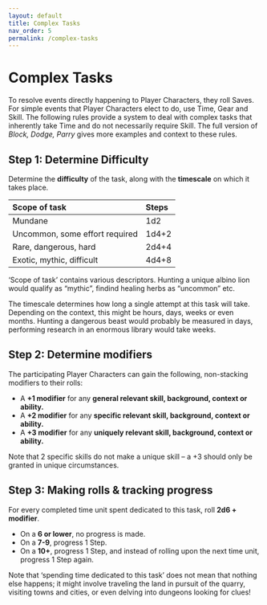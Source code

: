 ```yaml
---
layout: default
title: Complex Tasks
nav_order: 5
permalink: /complex-tasks
---
```

# Complex Tasks
To resolve events directly happening to Player Characters, they roll Saves. For simple events that Player Characters elect to do, use Time, Gear and Skill. The following rules provide a system to deal with complex tasks that inherently take Time and do not necessarily require Skill. The full version of _Block, Dodge, Parry_ gives more examples and context to these rules.

## Step 1: Determine Difficulty
Determine the **difficulty** of the task, along with the **timescale** on which it takes place.

|Scope of task|Steps|
|:----|:----|
|Mundane|1d2|
|Uncommon, some effort required|1d4+2|
|Rare, dangerous, hard|2d4+4|
|Exotic, mythic, difficult|4d4+8|

‘Scope of task’ contains various descriptors. Hunting a unique albino lion would qualify as “mythic”, findind healing herbs as “uncommon” etc.

The timescale determines how long a single attempt at this task will take. Depending on the context, this might be hours, days, weeks or even months. Hunting a dangerous beast would probably be measured in days, performing research in an enormous library would take weeks.

## Step 2: Determine modifiers

The participating Player Characters can gain the following, non-stacking modifiers to their rolls:

-	A **+1 modifier** for any **general relevant skill, background, context or ability.**
-	A **+2 modifier** for any **specific relevant skill, background, context or ability.**
-	A **+3 modifier** for any **uniquely relevant skill, background, context or ability.**

Note that 2 specific skills do not make a unique skill – a +3 should only be granted in unique circumstances.


## Step 3: Making rolls & tracking progress

For every completed time unit spent dedicated to this task, roll **2d6 + modifier**.
- On a **6 or lower**, no progress is made.
-	On a **7-9**, progress 1 Step.
-	On a **10+**, progress 1 Step, and instead of rolling upon the next time unit, progress 1 Step again.

Note that ‘spending time dedicated to this task’ does not mean that nothing else happens; it might involve traveling the land in pursuit of the quarry, visiting towns and cities, or even delving into dungeons looking for clues!
